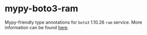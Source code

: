 # mypy-boto3-ram

Mypy-friendly type annotations for `boto3` 1.10.26 `ram` service.
More information can be found [here](https://github.com/vemel/mypy_boto3).